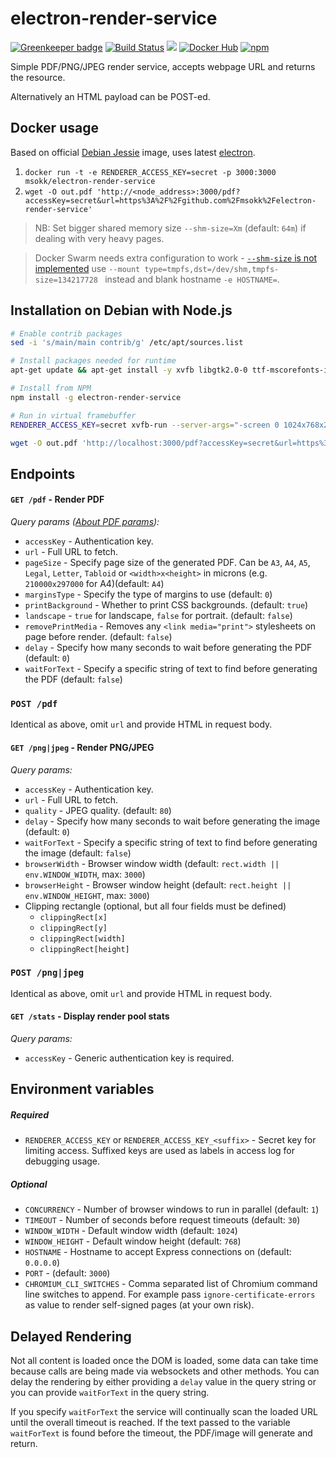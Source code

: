 # electron-render-service

[![Greenkeeper badge](https://badges.greenkeeper.io/msokk/electron-render-service.svg)](https://greenkeeper.io/)
[![Build Status](https://travis-ci.org/msokk/electron-render-service.svg?branch=master)](https://travis-ci.org/msokk/electron-render-service)
[![](https://images.microbadger.com/badges/image/msokk/electron-render-service.svg)](http://microbadger.com/images/msokk/electron-render-service "Get your own image badge on microbadger.com")
[![Docker Hub](https://img.shields.io/badge/docker-ready-blue.svg)](https://hub.docker.com/r/msokk/electron-render-service/)
[![npm](https://img.shields.io/npm/v/electron-render-service.svg)](https://www.npmjs.com/package/electron-render-service)

Simple PDF/PNG/JPEG render service, accepts webpage URL and returns the resource.

Alternatively an HTML payload can be POST-ed.

## Docker usage

Based on official [Debian Jessie](https://hub.docker.com/_/debian/) image, uses latest [electron](https://github.com/atom/electron).


1. `docker run -t -e RENDERER_ACCESS_KEY=secret -p 3000:3000 msokk/electron-render-service`
2. `wget -O out.pdf 'http://<node_address>:3000/pdf?accessKey=secret&url=https%3A%2F%2Fgithub.com%2Fmsokk%2Felectron-render-service'`

> NB: Set bigger shared memory size `--shm-size=Xm` (default: `64m`) if dealing with very heavy pages.

> Docker Swarm needs extra configuration to work - [`--shm-size` is not implemented](https://github.com/moby/moby/issues/26714) use `--mount type=tmpfs,dst=/dev/shm,tmpfs-size=134217728 ` instead and blank hostname `-e HOSTNAME=`.


## Installation on Debian with Node.js

```sh
# Enable contrib packages
sed -i 's/main/main contrib/g' /etc/apt/sources.list

# Install packages needed for runtime
apt-get update && apt-get install -y xvfb libgtk2.0-0 ttf-mscorefonts-installer libnotify4 libgconf2-4 libxss1 libnss3 dbus-x11

# Install from NPM
npm install -g electron-render-service

# Run in virtual framebuffer
RENDERER_ACCESS_KEY=secret xvfb-run --server-args="-screen 0 1024x768x24" electron-render-service

wget -O out.pdf 'http://localhost:3000/pdf?accessKey=secret&url=https%3A%2F%2Fgithub.com%2Fmsokk%2Felectron-render-service'
```


## Endpoints

#### `GET /pdf` - Render PDF

*Query params ([About PDF params](https://github.com/atom/electron/blob/master/docs/api/web-contents.md#webcontentsprinttopdfoptions-callback)):*

  * `accessKey` - Authentication key.
  * `url` - Full URL to fetch.
  * `pageSize` - Specify page size of the generated PDF. Can be `A3`, `A4`, `A5`, `Legal`, `Letter`, `Tabloid` or `<width>x<height>` in microns (e.g. `210000x297000` for A4)(default: `A4`)
  * `marginsType` - Specify the type of margins to use (default: `0`)
  * `printBackground` - Whether to print CSS backgrounds. (default: `true`)
  * `landscape` -  `true` for landscape, `false` for portrait. (default: `false`)
  * `removePrintMedia` - Removes any `<link media="print">` stylesheets on page before render. (default: `false`)
  * `delay` - Specify how many seconds to wait before generating the PDF (default: `0`)
  * `waitForText` - Specify a specific string of text to find before generating the PDF (default: `false`)

### `POST /pdf`

Identical as above, omit `url` and provide HTML in request body.

#### `GET /png|jpeg` - Render PNG/JPEG

*Query params:*

  * `accessKey` - Authentication key.
  * `url` - Full URL to fetch.
  * `quality` - JPEG quality. (default: `80`)
  * `delay` - Specify how many seconds to wait before generating the image (default: `0`)
  * `waitForText` - Specify a specific string of text to find before generating the image (default: `false`)
  * `browserWidth` - Browser window width (default: `rect.width || env.WINDOW_WIDTH`, max: `3000`)
  * `browserHeight` - Browser window height (default: `rect.height || env.WINDOW_HEIGHT`, max: `3000`)
  * Clipping rectangle (optional, but all four fields must be defined)
    * `clippingRect[x]`
    * `clippingRect[y]`
    * `clippingRect[width]`
    * `clippingRect[height]`

### `POST /png|jpeg`

Identical as above, omit `url` and provide HTML in request body.

#### `GET /stats` - Display render pool stats

*Query params:*

* `accessKey` - Generic authentication key is required.


## Environment variables

##### *Required*
* `RENDERER_ACCESS_KEY` or `RENDERER_ACCESS_KEY_<suffix>` - Secret key for limiting access. Suffixed keys are used as labels in access log for debugging usage.

##### *Optional*
* `CONCURRENCY` - Number of browser windows to run in parallel (default: `1`)
* `TIMEOUT` - Number of seconds before request timeouts (default: `30`)
* `WINDOW_WIDTH` - Default window width (default: `1024`)
* `WINDOW_HEIGHT` - Default window height (default: `768`)
* `HOSTNAME` - Hostname to accept Express connections on (default: `0.0.0.0`)
* `PORT` - (default: `3000`)
* `CHROMIUM_CLI_SWITCHES` - Comma separated list of Chromium command line switches to append. For example pass `ignore-certificate-errors` as value to render self-signed pages (at your own risk).


## Delayed Rendering

Not all content is loaded once the DOM is loaded, some data can take time because calls are being made via websockets and other methods. You can delay the rendering by either providing a `delay` value in the query string or you can provide `waitForText` in the query string.

If you specify `waitForText` the service will continually scan the loaded URL until the overall timeout is reached. If the text passed to the variable `waitForText` is found before the timeout, the PDF/image will generate and return.
